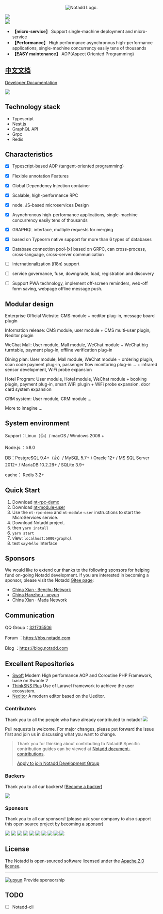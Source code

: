 <p align="center"><img src="https://www.notadd.com/src/notado_logo420x96.svg" alt="Notadd Logo."></p>
<p align="center">

<a href="https://jq.qq.com/?_wv=1027&k=5qVzRh4" title="Notadd 官方技术交流群"><img src="https://img.shields.io/badge/QQ%20Group-321735506-6782d6.svg?style=flat-square"></a>	
<a href="https://travis-ci.org/notadd/notadd/next" title="Build Status"><img src="https://img.shields.io/travis/notadd/notadd/next.svg?style=flat-square"></a></p>

* **【micro-service】** Support single-machine deployment and micro-service
* **【Performance】** High performance asynchronous high-performance applications, single-machine concurrency easily tens of thousands
* **【EASY maintenance】** AOP(Aspect Oriented Programming)

## [中文文档](README_zh.md)

[Developer Documentation](./docs/development.md)

![](https://www.notadd.com/src/notadd-arch.svg)

## Technology stack

- Typescript
- Nest.js
- GraphQL API
- Grpc
- Redis

## Characteristics

- [x] Typescript-based AOP (tangent-oriented programming)
- [x] Flexible annotation Features
- [x] Global Dependency Injection container
- [x] Scalable, high-performance RPC
- [x] node. JS-based microservices Design
- [x] Asynchronous high-performance applications, single-machine concurrency easily tens of thousands
- [x] GRAPHQL interface, multiple requests for merging
- [x] based on Typeorm native support for more than 6 types of databases
- [x] Database connection pool-[x] based on GRPC, can cross-process, cross-language, cross-server communication
- [ ] Internationalization (i18n) support
- [ ] service governance, fuse, downgrade, load, registration and discovery
- [ ] Support PWA technology, implement off-screen reminders, web-off form saving, webpage offline message push.


## Modular design

Enterprise Official Website: CMS module + neditor plug-in, message board plugin

Information release: CMS module, user module + CMS multi-user plugin, Neditor plugin

WeChat Mall: User module, Mall module, WeChat module + WeChat big turntable, payment plug-in, offline verification plug-in

Dining plan: User module, Mall module, WeChat module + ordering plugin, scan code payment plug-in, passenger flow monitoring plug-in ... + infrared sensor development, WiFi probe expansion

Hotel Program: User module, Hotel module, WeChat module + booking plugin, payment plug-in, smart WiFi plugin + WiFi probe expansion, door card system expansion

CRM system: User module, CRM module ...

More to imagine ...


## System environment

Support：Linux（👍）/ macOS / Windows 2008 +

Node.js ：≥8.0

DB：PostgreSQL 9.4+（👍）/ MySQL 5.7+ / Oracle 12+ / MS SQL Server 2012+ / MariaDB 10.2.28+ / SQLite 3.9+ 

cache： Redis 3.2+


## Quick Start

1. Download [nt-rpc-demo](https://github.com/notadd/nt-rpc-demo)
2. Download [nt-module-user](https://github.com/notadd/nt-module-user)
3. Use the `nt-rpc-demo` and `nt-module-user` instructions to start the MicroServices service.
4. Download Notadd project.
5. then `yarn install`
6. `yarn start`
7. view: `localhost:5000/graphql`
8. test  `sayHello` Interface


## Sponsors

We would like to extend our thanks to the following sponsors for helping fund on-going Notadd development. If you are interested in becoming a sponsor, please visit the Notadd [Gitee page](https://gitee.com/notadd/notadd?donate=true):

- [China Xian · Benchu Network](https://www.ibenchu.com)
- [China Hanzhou · upyun](https://www.upyun.com)
- China Xian · Mada Network 


## Communication

QQ Group：[321735506](https://jq.qq.com/?_wv=1027&k=5qVzRh4)

Forum ：https://bbs.notadd.com

Blog ：https://blog.notadd.com

## Excellent Repositories

- [Swoft](https://github.com/swoft-cloud/swoft) Modern High performance AOP and Coroutine PHP Framework, base on Swoole 2
- [ThinkSNS Plus](https://github.com/slimkit/thinksns-plus) Use of Laravel framework to achieve the user ecosystem.
- [Neditor](https://github.com/notadd/neditor) A modern editor based on the Ueditor.



### Contributors

Thank you to all the people who have already contributed to notadd!
<a href="graphs/contributors"><img src="https://opencollective.com/notadd/contributors.svg?width=890&button=false" /></a>

Pull requests is welcome. For major changes, please put forward the Issue first and join us in discussing what you want to change.

> Thank you for thinking about contributing to Notadd! Specific contribution guides can be viewed at [Notadd document-contributions](https://docs.notadd.com/introductions/#贡献).
>
> [Apply to join Notadd Development Group](https://github.com/notadd/notadd/issues/195)

### Backers

Thank you to all our backers! [[Become a backer](https://opencollective.com/notadd#backer)]

<a href="https://opencollective.com/notadd#backers" target="_blank"><img src="https://opencollective.com/notadd/backers.svg?width=890"></a>


### Sponsors

Thank you to all our sponsors! (please ask your company to also support this open source project by [becoming a sponsor](https://opencollective.com/notadd#sponsor))

<a href="https://opencollective.com/notadd/sponsor/0/website" target="_blank"><img src="https://opencollective.com/notadd/sponsor/0/avatar.svg"></a>
<a href="https://opencollective.com/notadd/sponsor/1/website" target="_blank"><img src="https://opencollective.com/notadd/sponsor/1/avatar.svg"></a>
<a href="https://opencollective.com/notadd/sponsor/2/website" target="_blank"><img src="https://opencollective.com/notadd/sponsor/2/avatar.svg"></a>
<a href="https://opencollective.com/notadd/sponsor/3/website" target="_blank"><img src="https://opencollective.com/notadd/sponsor/3/avatar.svg"></a>
<a href="https://opencollective.com/notadd/sponsor/4/website" target="_blank"><img src="https://opencollective.com/notadd/sponsor/4/avatar.svg"></a>
<a href="https://opencollective.com/notadd/sponsor/5/website" target="_blank"><img src="https://opencollective.com/notadd/sponsor/5/avatar.svg"></a>
<a href="https://opencollective.com/notadd/sponsor/6/website" target="_blank"><img src="https://opencollective.com/notadd/sponsor/6/avatar.svg"></a>
<a href="https://opencollective.com/notadd/sponsor/7/website" target="_blank"><img src="https://opencollective.com/notadd/sponsor/7/avatar.svg"></a>
<a href="https://opencollective.com/notadd/sponsor/8/website" target="_blank"><img src="https://opencollective.com/notadd/sponsor/8/avatar.svg"></a>
<a href="https://opencollective.com/notadd/sponsor/9/website" target="_blank"><img src="https://opencollective.com/notadd/sponsor/9/avatar.svg"></a>

## License

The Notadd is open-sourced software licensed under the [Apache 2.0 license](LICENSE).

----------

[![upyun](https://www.notadd.com/src/upyun.svg "又拍云")](https://console.upyun.com/register/?invite=r17EYO3BW) Provide sponsorship

## TODO

- [ ] Notadd-cli
